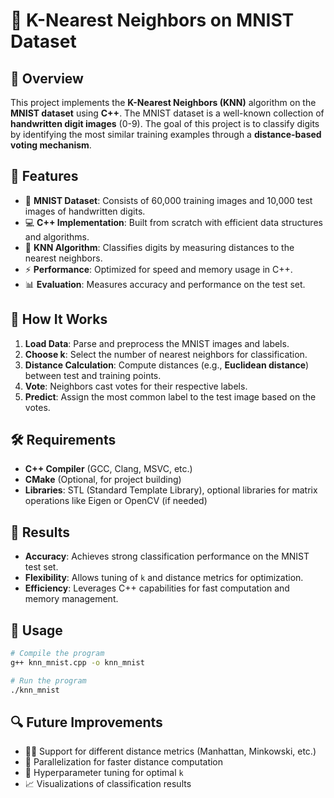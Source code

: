 # 🧠 K-Nearest Neighbors on MNIST Dataset

## 📖 Overview
This project implements the **K-Nearest Neighbors (KNN)** algorithm on the **MNIST dataset** using **C++**. The MNIST dataset is a well-known collection of **handwritten digit images** (0-9). The goal of this project is to classify digits by identifying the most similar training examples through a **distance-based voting mechanism**.

## 🔹 Features
- 📝 **MNIST Dataset**: Consists of 60,000 training images and 10,000 test images of handwritten digits.
- 💻 **C++ Implementation**: Built from scratch with efficient data structures and algorithms.
- 🧠 **KNN Algorithm**: Classifies digits by measuring distances to the nearest neighbors.
- ⚡ **Performance**: Optimized for speed and memory usage in C++.
- 📊 **Evaluation**: Measures accuracy and performance on the test set.

## 🧠 How It Works
1. **Load Data**: Parse and preprocess the MNIST images and labels.
2. **Choose k**: Select the number of nearest neighbors for classification.
3. **Distance Calculation**: Compute distances (e.g., **Euclidean distance**) between test and training points.
4. **Vote**: Neighbors cast votes for their respective labels.
5. **Predict**: Assign the most common label to the test image based on the votes.

## 🛠️ Requirements
- **C++ Compiler** (GCC, Clang, MSVC, etc.)
- **CMake** (Optional, for project building)
- **Libraries**: STL (Standard Template Library), optional libraries for matrix operations like Eigen or OpenCV (if needed)

## 🚀 Results
- **Accuracy**: Achieves strong classification performance on the MNIST test set.
- **Flexibility**: Allows tuning of `k` and distance metrics for optimization.
- **Efficiency**: Leverages C++ capabilities for fast computation and memory management.

## 📝 Usage
```bash
# Compile the program
g++ knn_mnist.cpp -o knn_mnist

# Run the program
./knn_mnist
```

## 🔍 Future Improvements
- 🧑‍🔬 Support for different distance metrics (Manhattan, Minkowski, etc.)
- 🚀 Parallelization for faster distance computation
- 🧠 Hyperparameter tuning for optimal `k`
- 📈 Visualizations of classification results



